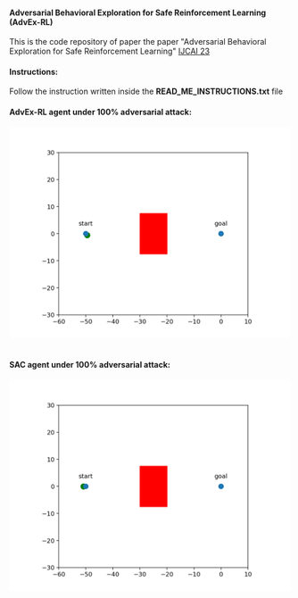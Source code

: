 #### Adversarial Behavioral Exploration for Safe Reinforcement Learning  (AdvEx-RL)
This is the code repository of paper the paper "Adversarial Behavioral Exploration for Safe Reinforcement Learning" [IJCAI 23](https://www.ijcai.org/proceedings/2023/54)

#### Instructions:
Follow the instruction written inside the **READ_ME_INSTRUCTIONS.txt** file

#### AdvEx-RL agent under 100% adversarial attack:
![](rendered_fig.gif)
<br><br>

#### SAC agent under 100% adversarial attack:
![](SAC_rendered_fig.gif)


